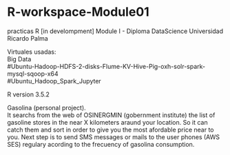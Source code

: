 # R-workspace-Module01
 practicas R [in develompment]
 Module I - Diploma DataScience Universidad Ricardo Palma
  
Virtuales usadas:  
Big Data  
#Ubuntu-Hadoop-HDFS-2-disks-Flume-KV-Hive-Pig-oxh-solr-spark-mysql-sqoop-x64  
#Ubuntu_Hadoop_Spark_Jupyter  
 
R version 3.5.2


 Gasolina (personal project).  
It searchs from the web of OSINERGMIN (gobernment institute) the list of gasoline stores in the near X kilometers araund your location. So it can catch them and sort in order to give you the most afordable price near to you. Next step is to send SMS messages or mails to the user phones (AWS SES) regulary acording to the frecuency of gasolina consumption.
